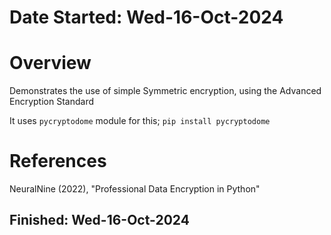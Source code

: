 #   Date Started: Wed-16-Oct-2024


#   Overview

Demonstrates the use of simple Symmetric encryption, using the Advanced Encryption Standard

It uses `pycryptodome` module for this;
    `pip install pycryptodome`

#   References
NeuralNine (2022), "Professional Data Encryption in Python"

##  Finished: Wed-16-Oct-2024